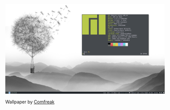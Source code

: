 ![screenshot](screenshot.png)

Wallpaper by [Comfreak](https://pixabay.com/de/illustrations/pusteblume-wind-fliegen-l%C3%B6wenzahn-1622100/)
